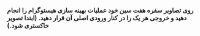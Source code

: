 ### روی تصاویر سفره هفت سین خود عملیات بهینه سازی هیستوگرام را انجام دهید و خروجی هر یک را در کنار ورودی اصلی آن قرار دهید. (ابتدا تصویر خاکستری شود.)
